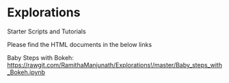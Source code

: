 # Explorations
Starter Scripts and Tutorials

Please find the HTML documents in the below links

Baby Steps with Bokeh:
https://rawgit.com/RamithaManjunath/Explorations!/master/Baby_steps_with_Bokeh.ipynb
